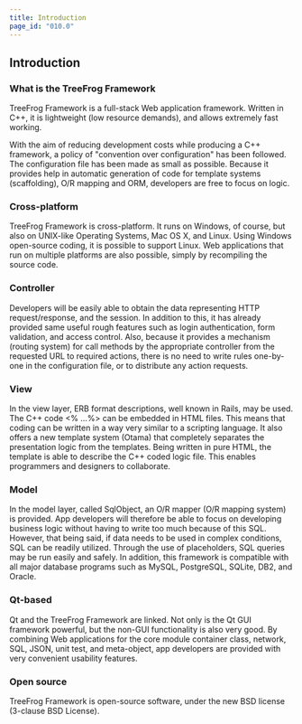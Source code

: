 ```yaml
---
title: Introduction
page_id: "010.0"
---
```


## Introduction

### What is the TreeFrog Framework

TreeFrog Framework is a full-stack Web application framework. Written in C++, it is lightweight (low resource demands), and allows extremely fast working.

With the aim of reducing development costs while producing a C++ framework, a policy of "convention over configuration" has been followed. The configuration file has been made as small as possible. Because it provides help in automatic generation of code for template systems (scaffolding), O/R mapping and ORM, developers are free to focus on logic.

### Cross-platform

TreeFrog Framework is cross-platform. It runs on Windows, of course, but also on UNIX-like Operating Systems, Mac OS X, and Linux. Using Windows open-source coding, it is possible to support Linux. Web applications that run on multiple platforms are also possible, simply by recompiling the source code.
 
### Controller

Developers will be easily able to obtain the data representing HTTP request/response, and the session. In addition to this, it has already provided same useful rough features such as login authentication, form validation, and access control.
Also, because it provides a mechanism (routing system) for call methods by the appropriate controller from the requested URL to required actions, there is no need to write rules one-by-one in the configuration file, or to distribute any action requests.

### View

In the view layer, ERB format descriptions, well known in Rails, may be used. The C++ code <% …%> can be embedded in HTML files. This means that coding can be written in a way very similar to a scripting language.
It also offers a new template system (Otama) that completely separates the presentation logic from the templates. Being written in pure HTML, the template is able to describe the C++ coded logic file. This enables programmers and designers to collaborate.

### Model

In the model layer, called SqlObject, an O/R mapper (O/R mapping system) is provided. App developers will therefore be able to focus on developing business logic without having to write too much because of this SQL.
However, that being said, if data needs to be used in complex conditions, SQL can be readily utilized. Through the use of placeholders, SQL queries may be run easily and safely.
In addition, this framework is compatible with all major database programs such as MySQL, PostgreSQL, SQLite, DB2, and Oracle.

### Qt-based

Qt and the TreeFrog Framework are linked. Not only is the Qt GUI framework powerful, but the non-GUI functionality is also very good. By combining Web applications for the core module container class, network, SQL, JSON, unit test, and meta-object, app developers are provided with very convenient usability features.
 
### Open source

TreeFrog Framework is open-source software, under the new BSD license (3-clause BSD License).